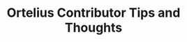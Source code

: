 ---
title: "Ortelius Contributor Tips and Thoughts"
linkTitle: "Ortelius Contributor Tips and Thoughts"
weight: 20
---